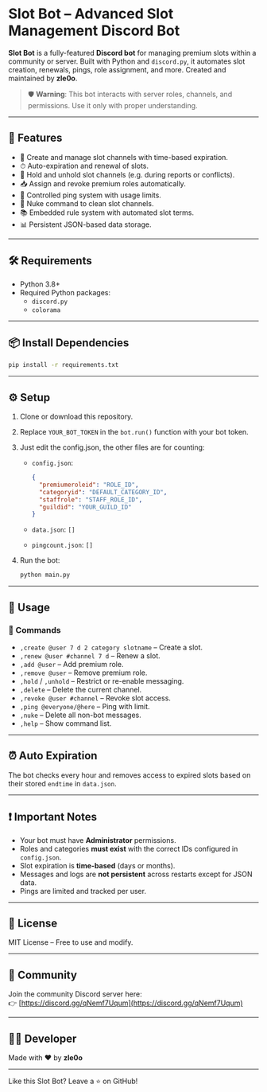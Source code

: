 # Slot Bot – Advanced Slot Management Discord Bot

**Slot Bot** is a fully-featured **Discord bot** for managing premium slots within a community or server. Built with Python and `discord.py`, it automates slot creation, renewals, pings, role assignment, and more. Created and maintained by **zle0o**.

> 🛡️ **Warning**: This bot interacts with server roles, channels, and permissions. Use it only with proper understanding.

---

## 🧠 Features

- 🔧 Create and manage slot channels with time-based expiration.
- ⏱ Auto-expiration and renewal of slots.
- 🛑 Hold and unhold slot channels (e.g. during reports or conflicts).
- 📥 Assign and revoke premium roles automatically.
- 📢 Controlled ping system with usage limits.
- 🚫 Nuke command to clean slot channels.
- 📚 Embedded rule system with automated slot terms.
- 📊 Persistent JSON-based data storage.

---

## 🛠 Requirements

- Python 3.8+
- Required Python packages:
  - `discord.py`
  - `colorama`

---

## 📦 Install Dependencies

```bash
pip install -r requirements.txt
````

---

## ⚙️ Setup

1. Clone or download this repository.
2. Replace `YOUR_BOT_TOKEN` in the `bot.run()` function with your bot token.
3. Just edit the config.json, the other files are for counting:
   * `config.json`:

     ```json
     {
       "premiumeroleid": "ROLE_ID",
       "categoryid": "DEFAULT_CATEGORY_ID",
       "staffrole": "STAFF_ROLE_ID",
       "guildid": "YOUR_GUILD_ID"
     }
     ```
   * `data.json`: `[]`
   * `pingcount.json`: `[]`
4. Run the bot:

   ```bash
   python main.py
   ```

---

## 📘 Usage

### 💬 Commands

* `,create @user 7 d 2 category slotname` – Create a slot.
* `,renew @user #channel 7 d` – Renew a slot.
* `,add @user` – Add premium role.
* `,remove @user` – Remove premium role.
* `,hold` / `,unhold` – Restrict or re-enable messaging.
* `,delete` – Delete the current channel.
* `,revoke @user #channel` – Revoke slot access.
* `,ping @everyone/@here` – Ping with limit.
* `,nuke` – Delete all non-bot messages.
* `,help` – Show command list.

---

## ⏰ Auto Expiration

The bot checks every hour and removes access to expired slots based on their stored `endtime` in `data.json`.

---

## ❗ Important Notes

* Your bot must have **Administrator** permissions.
* Roles and categories **must exist** with the correct IDs configured in `config.json`.
* Slot expiration is **time-based** (days or months).
* Messages and logs are **not persistent** across restarts except for JSON data.
* Pings are limited and tracked per user.

---

## 📜 License  

MIT License – Free to use and modify.  

---

## 🔗 Community

Join the community Discord server here:  
👉 [https://discord.gg/qNemf7Uqum](https://discord.gg/qNemf7Uqum)

---

## 👨‍💻 Developer

Made with ❤️ by **zle0o**

---

Like this Slot Bot? Leave a ⭐ on GitHub!
